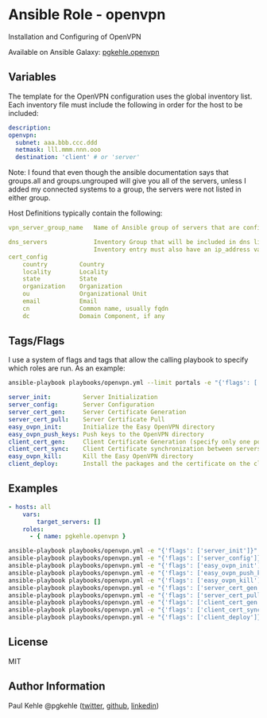 # Ansible Role - openvpn

Installation and Configuring of OpenVPN

Available on Ansible Galaxy: [pgkehle.openvpn](https://galaxy.ansible.com/pgkehle/openvpn)

## Variables

The template for the OpenVPN configuration uses the global inventory list.  Each inventory file must include the following in order for the host to be included:

```yaml
description:
openvpn:
  subnet: aaa.bbb.ccc.ddd
  netmask: lll.mmm.nnn.ooo
  destination: 'client' # or 'server'
```

Note: I found that even though the ansible documentation says that groups.all and groups.ungrouped will give you all of the servers, unless I added my connected systems to a group, the servers were not listed in either group.

Host Definitions typically contain the following:

```yaml
vpn_server_group_name   Name of Ansible group of servers that are configured as OpenVPN portals (default = 'portals')

dns_servers             Inventory Group that will be included in dns list
                        Inventory entry must also have an ip_address variable
cert_config
    country         Country
    locality        Locality
    state           State
    organization    Organization
    ou              Organizational Unit
    email           Email
    cn              Common name, usually fqdn
    dc              Domain Component, if any
```

## Tags/Flags

I use a system of flags and tags that allow the calling playbook to specify which roles are run.
As an example:

```bash
ansible-playbook playbooks/openvpn.yml --limit portals -e "{'flags': ['server_config']}" -t server_config
```

```yaml
server_init:         Server Initialization
server_config:       Server Configuration
server_cert_gen:     Server Certificate Generation
server_cert_pull:    Server Certificate Pull
easy_ovpn_init:      Initialize the Easy OpenVPN directory
easy_ovpn_push_keys: Push keys to the OpenVPN directory
client_cert_gen:     Client Certificate Generation (specify only one portal machine)
client_cert_sync:    Client Certificate synchronization between servers
easy_ovpn_kill:      Kill the Easy OpenVPN directory
client_deploy:       Install the packages and the certificate on the client
```

## Examples

```yaml
- hosts: all
    vars:
        target_servers: []
    roles:
      - { name: pgkehle.openvpn }
```

```bash
ansible-playbook playbooks/openvpn.yml -e "{'flags': ['server_init']}" -t server_init
ansible-playbook playbooks/openvpn.yml -e "{'flags': ['server_config']}" -t server_config
ansible-playbook playbooks/openvpn.yml -e "{'flags': ['easy_ovpn_init']}" -t easy_ovpn_init
ansible-playbook playbooks/openvpn.yml -e "{'flags': ['easy_ovpn_push_keys']}" -t easy_ovpn_push_keys
ansible-playbook playbooks/openvpn.yml -e "{'flags': ['easy_ovpn_kill']}" -t easy_ovpn_kill
ansible-playbook playbooks/openvpn.yml -e "{'flags': ['server_cert_gen']}" -t server_cert_gen
ansible-playbook playbooks/openvpn.yml -e "{'flags': ['server_cert_pull']}" -t server_cert_pull
ansible-playbook playbooks/openvpn.yml -e "{'flags': ['client_cert_gen'], 'target_host': 'localhost', 'local_hostname': 'myhost.local' }" -t client_cert_gen
ansible-playbook playbooks/openvpn.yml -e "{'flags': ['client_cert_sync']}" -t client_cert_sync
ansible-playbook playbooks/openvpn.yml -e "{'flags': ['client_deploy']}" -t client_deploy
```

## License

MIT

## Author Information

Paul Kehle
@pgkehle ([twitter](https://twitter.com/pgkehle), [github](https://github.com/pgkehle), [linkedin](https://www.linkedin.com/in/pgkehle))
